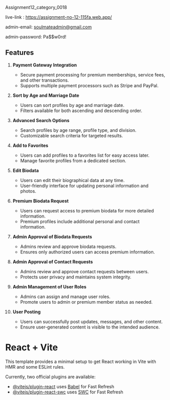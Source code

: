 Assignment12_category_0018

live-link : https://assignment-no-12-115fa.web.app/

admin-email: soulmateadmin@gmail.com

admin-password: Pa$$w0rd!


## Features

1. **Payment Gateway Integration**
   - Secure payment processing for premium memberships, service fees, and other transactions.
   - Supports multiple payment processors such as Stripe and PayPal.

2. **Sort by Age and Marriage Date**
   - Users can sort profiles by age and marriage date.
   - Filters available for both ascending and descending order.

3. **Advanced Search Options**
   - Search profiles by age range, profile type, and division.
   - Customizable search criteria for targeted results.

4. **Add to Favorites**
   - Users can add profiles to a favorites list for easy access later.
   - Manage favorite profiles from a dedicated section.

5. **Edit Biodata**
   - Users can edit their biographical data at any time.
   - User-friendly interface for updating personal information and photos.

6. **Premium Biodata Request**
   - Users can request access to premium biodata for more detailed information.
   - Premium profiles include additional personal and contact information.

7. **Admin Approval of Biodata Requests**
   - Admins review and approve biodata requests.
   - Ensures only authorized users can access premium information.

8. **Admin Approval of Contact Requests**
   - Admins review and approve contact requests between users.
   - Protects user privacy and maintains system integrity.

9. **Admin Management of User Roles**
   - Admins can assign and manage user roles.
   - Promote users to admin or premium member status as needed.

10. **User Posting**
    - Users can successfully post updates, messages, and other content.
    - Ensure user-generated content is visible to the intended audience.


# React + Vite

This template provides a minimal setup to get React working in Vite with HMR and some ESLint rules.

Currently, two official plugins are available:

- [@vitejs/plugin-react](https://github.com/vitejs/vite-plugin-react/blob/main/packages/plugin-react/README.md) uses [Babel](https://babeljs.io/) for Fast Refresh
- [@vitejs/plugin-react-swc](https://github.com/vitejs/vite-plugin-react-swc) uses [SWC](https://swc.rs/) for Fast Refresh
